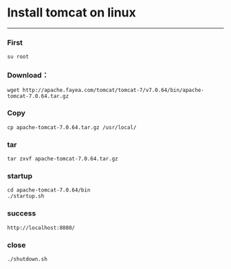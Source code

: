 ﻿# Install tomcat on linux

---
### First 
```
su root
```

### Download：
```
wget http://apache.fayea.com/tomcat/tomcat-7/v7.0.64/bin/apache-tomcat-7.0.64.tar.gz
```
### Copy
```
cp apache-tomcat-7.0.64.tar.gz /usr/local/
```

### tar
```
tar zxvf apache-tomcat-7.0.64.tar.gz 
```

### startup
```
cd apache-tomcat-7.0.64/bin
./startup.sh
```
### success
```
http://localhost:8080/
```

### close
```
./shutdown.sh
```






